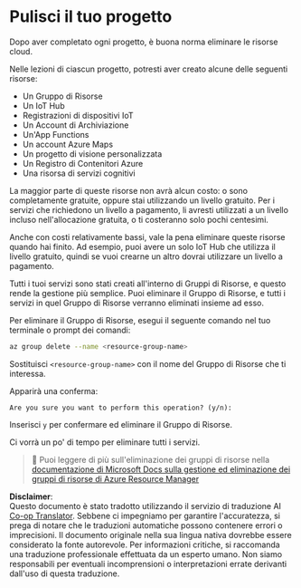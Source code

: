 <!--
CO_OP_TRANSLATOR_METADATA:
{
  "original_hash": "5a94fbab1ba737e9bd6cc6c64f114fa0",
  "translation_date": "2025-08-25T16:17:20+00:00",
  "source_file": "clean-up.md",
  "language_code": "it"
}
-->
# Pulisci il tuo progetto

Dopo aver completato ogni progetto, è buona norma eliminare le risorse cloud.

Nelle lezioni di ciascun progetto, potresti aver creato alcune delle seguenti risorse:

* Un Gruppo di Risorse
* Un IoT Hub
* Registrazioni di dispositivi IoT
* Un Account di Archiviazione
* Un'App Functions
* Un account Azure Maps
* Un progetto di visione personalizzata
* Un Registro di Contenitori Azure
* Una risorsa di servizi cognitivi

La maggior parte di queste risorse non avrà alcun costo: o sono completamente gratuite, oppure stai utilizzando un livello gratuito. Per i servizi che richiedono un livello a pagamento, li avresti utilizzati a un livello incluso nell'allocazione gratuita, o ti costeranno solo pochi centesimi.

Anche con costi relativamente bassi, vale la pena eliminare queste risorse quando hai finito. Ad esempio, puoi avere un solo IoT Hub che utilizza il livello gratuito, quindi se vuoi crearne un altro dovrai utilizzare un livello a pagamento.

Tutti i tuoi servizi sono stati creati all'interno di Gruppi di Risorse, e questo rende la gestione più semplice. Puoi eliminare il Gruppo di Risorse, e tutti i servizi in quel Gruppo di Risorse verranno eliminati insieme ad esso.

Per eliminare il Gruppo di Risorse, esegui il seguente comando nel tuo terminale o prompt dei comandi:

```sh
az group delete --name <resource-group-name>
```

Sostituisci `<resource-group-name>` con il nome del Gruppo di Risorse che ti interessa.

Apparirà una conferma:

```output
Are you sure you want to perform this operation? (y/n): 
```

Inserisci `y` per confermare ed eliminare il Gruppo di Risorse.

Ci vorrà un po' di tempo per eliminare tutti i servizi.

> 💁 Puoi leggere di più sull'eliminazione dei gruppi di risorse nella [documentazione di Microsoft Docs sulla gestione ed eliminazione dei gruppi di risorse di Azure Resource Manager](https://docs.microsoft.com/azure/azure-resource-manager/management/delete-resource-group?WT.mc_id=academic-17441-jabenn&tabs=azure-cli)

**Disclaimer**:  
Questo documento è stato tradotto utilizzando il servizio di traduzione AI [Co-op Translator](https://github.com/Azure/co-op-translator). Sebbene ci impegniamo per garantire l'accuratezza, si prega di notare che le traduzioni automatiche possono contenere errori o imprecisioni. Il documento originale nella sua lingua nativa dovrebbe essere considerato la fonte autorevole. Per informazioni critiche, si raccomanda una traduzione professionale effettuata da un esperto umano. Non siamo responsabili per eventuali incomprensioni o interpretazioni errate derivanti dall'uso di questa traduzione.